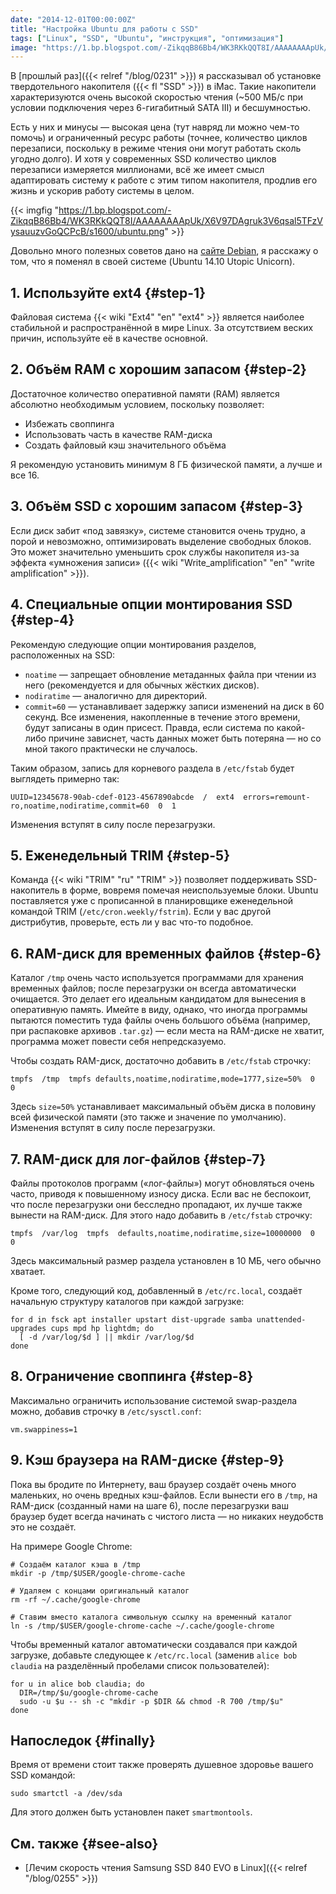 ```yaml
---
date: "2014-12-01T00:00:00Z"
title: "Настройка Ubuntu для работы с SSD"
tags: ["Linux", "SSD", "Ubuntu", "инструкция", "оптимизация"]
image: "https://1.bp.blogspot.com/-ZikqqB86Bb4/WK3RKkQQT8I/AAAAAAAApUk/X6V97DAgruk3V6qsal5TFzVysauuzvGoQCPcB/s1600/ubuntu.png"
---
```


В [прошлый раз]({{< relref "/blog/0231" >}}) я рассказывал об установке твердотельного накопителя ({{< fl "SSD" >}}) в iMac. Такие накопители характеризуются очень высокой скоростью чтения (~500 МБ/с при условии подключения через 6-гигабитный SATA III) и бесшумностью.

<!--more-->

Есть у них и минусы — высокая цена (тут навряд ли можно чем-то помочь) и ограниченный ресурс работы (точнее, количество циклов перезаписи, поскольку в режиме чтения они могут работать сколь угодно долго). И хотя у современных SSD количество циклов перезаписи измеряется миллионами, всё же имеет смысл адаптировать систему к работе с этим типом накопителя, продлив его жизнь и ускорив работу системы в целом.

{{< imgfig "https://1.bp.blogspot.com/-ZikqqB86Bb4/WK3RKkQQT8I/AAAAAAAApUk/X6V97DAgruk3V6qsal5TFzVysauuzvGoQCPcB/s1600/ubuntu.png" >}}

Довольно много полезных советов дано на [сайте Debian](https://wiki.debian.org/SSDOptimization), я расскажу о том, что я поменял в своей системе (Ubuntu 14.10 Utopic Unicorn).

## 1. Используйте ext4 {#step-1}

Файловая система {{< wiki "Ext4" "en" "ext4" >}} является наиболее стабильной и распространённой в мире Linux. За отсутствием веских причин, используйте её в качестве основной.

## 2. Объём RAM с хорошим запасом {#step-2}

Достаточное количество оперативной памяти (RAM) является абсолютно необходимым условием, поскольку позволяет:

* Избежать своппинга
* Использовать часть в качестве RAM-диска
* Создать файловый кэш значительного объёма

Я рекомендую установить минимум 8 ГБ физической памяти, а лучше и все 16.

## 3. Объём SSD с хорошим запасом {#step-3}

Если диск забит «под завязку», системе становится очень трудно, а порой и невозможно, оптимизировать выделение свободных блоков. Это может значительно уменьшить срок службы накопителя из-за эффекта «умножения записи» ({{< wiki "Write_amplification" "en" "write amplification" >}}).

## 4. Специальные опции монтирования SSD {#step-4}

Рекомендую следующие опции монтирования разделов, расположенных на SSD:

* `noatime` — запрещает обновление метаданных файла при чтении из него (рекомендуется и для обычных жёстких дисков).
* `nodiratime` — аналогично для директорий.
* `commit=60` — устанавливает задержку записи изменений на диск в 60 секунд. Все изменения, накопленные в течение этого времени, будут записаны в один присест. Правда, если система по какой-либо причине зависнет, часть данных может быть потеряна — но со мной такого практически не случалось.

Таким образом, запись для корневого раздела в `/etc/fstab` будет выглядеть примерно так:

~~~
UUID=12345678-90ab-cdef-0123-4567890abcde  /  ext4  errors=remount-ro,noatime,nodiratime,commit=60  0  1
~~~

Изменения вступят в силу после перезагрузки.

## 5. Еженедельный TRIM {#step-5}

Команда {{< wiki "TRIM" "ru" "TRIM" >}} позволяет поддерживать SSD-накопитель в форме, вовремя помечая неиспользуемые блоки. Ubuntu поставляется уже с прописанной в планировщике еженедельной командой TRIM (`/etc/cron.weekly/fstrim`). Если у вас другой дистрибутив, проверьте, есть ли у вас что-то подобное.

## 6. RAM-диск для временных файлов {#step-6}

Каталог `/tmp` очень часто используется программами для хранения временных файлов; после перезагрузки он всегда автоматически очищается. Это делает его идеальным кандидатом для вынесения в оперативную память. Имейте в виду, однако, что иногда программы пытаются поместить туда файлы очень большого объёма (например, при распаковке архивов `.tar.gz`) — если места на RAM-диске не хватит, программа может повести себя непредсказуемо.

Чтобы создать RAM-диск, достаточно добавить в `/etc/fstab` строчку:

~~~
tmpfs  /tmp  tmpfs defaults,noatime,nodiratime,mode=1777,size=50%  0  0
~~~

Здесь `size=50%` устанавливает максимальный объём диска в половину всей физической памяти (это также и значение по умолчанию). Изменения вступят в силу после перезагрузки.

## 7. RAM-диск для лог-файлов {#step-7}

Файлы протоколов программ («лог-файлы») могут обновляться очень часто, приводя к повышенному износу диска. Если вас не беспокоит, что после перезагрузки они бесследно пропадают, их лучше также вынести на RAM-диск. Для этого надо добавить в `/etc/fstab` строчку:

~~~
tmpfs  /var/log  tmpfs  defaults,noatime,nodiratime,size=10000000  0  0
~~~

Здесь максимальный размер раздела установлен в 10 МБ, чего обычно хватает.

Кроме того, следующий код, добавленный в `/etc/rc.local`, создаёт начальную структуру каталогов при каждой загрузке:

~~~
for d in fsck apt installer upstart dist-upgrade samba unattended-upgrades cups mpd hp lightdm; do
  [ -d /var/log/$d ] || mkdir /var/log/$d
done
~~~

## 8. Ограничение своппинга {#step-8}

Максимально ограничить использование системой swap-раздела можно, добавив строчку в `/etc/sysctl.conf`:

~~~
vm.swappiness=1
~~~

## 9. Кэш браузера на RAM-диске {#step-9}

Пока вы бродите по Интернету, ваш браузер создаёт очень много маленьких, но очень вредных кэш-файлов. Если вынести его в `/tmp`, на RAM-диск (созданный нами на шаге 6), после перезагрузки ваш браузер будет всегда начинать с чистого листа — но никаких неудобств это не создаёт.

На примере Google Chrome:

~~~
# Создаём каталог кэша в /tmp
mkdir -p /tmp/$USER/google-chrome-cache

# Удаляем с концами оригинальный каталог
rm -rf ~/.cache/google-chrome

# Ставим вместо каталога символьную ссылку на временный каталог
ln -s /tmp/$USER/google-chrome-cache ~/.cache/google-chrome
~~~

Чтобы временный каталог автоматически создавался при каждой загрузке, добавьте следующее к `/etc/rc.local` (заменив `alice bob claudia` на разделённый пробелами список пользователей):

~~~
for u in alice bob claudia; do
  DIR=/tmp/$u/google-chrome-cache
  sudo -u $u -- sh -c "mkdir -p $DIR && chmod -R 700 /tmp/$u"
done
~~~

## Напоследок {#finally}

Время от времени стоит также проверять душевное здоровье вашего SSD командой:

~~~
sudo smartctl -a /dev/sda
~~~

Для этого должен быть установлен пакет `smartmontools`.

## См. также {#see-also}

* [Лечим скорость чтения Samsung SSD 840 EVO в Linux]({{< relref "/blog/0255" >}})
